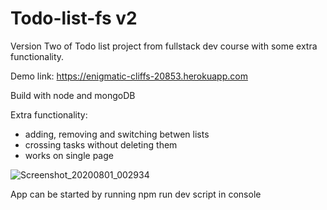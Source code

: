 # Todo-list-fs v2
Version Two of Todo list project from fullstack dev course with some extra functionality. 

Demo link: https://enigmatic-cliffs-20853.herokuapp.com 

Build with node and mongoDB

Extra functionality: 
- adding, removing and switching betwen lists
- crossing tasks without deleting them
- works on single page


![Screenshot_20200801_002934](https://user-images.githubusercontent.com/56234798/89082386-26eb6800-d38e-11ea-9244-c696503eecb4.png)


App can be started by running npm run dev script in console
